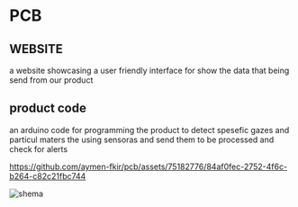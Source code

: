 # PCB

## WEBSITE 

a website showcasing a user friendly interface for show the data that being send from our product 


## product code 

an arduino code for programming the product to detect spesefic gazes and particul maters the using sensoras and send them to be processed and check for alerts 


https://github.com/aymen-fkir/pcb/assets/75182776/84af0fec-2752-4f6c-b264-c82c21fbc744



![shema](https://github.com/aymen-fkir/pcb/assets/75182776/42b50f28-8967-408e-a0ac-298dbfe8991c)
